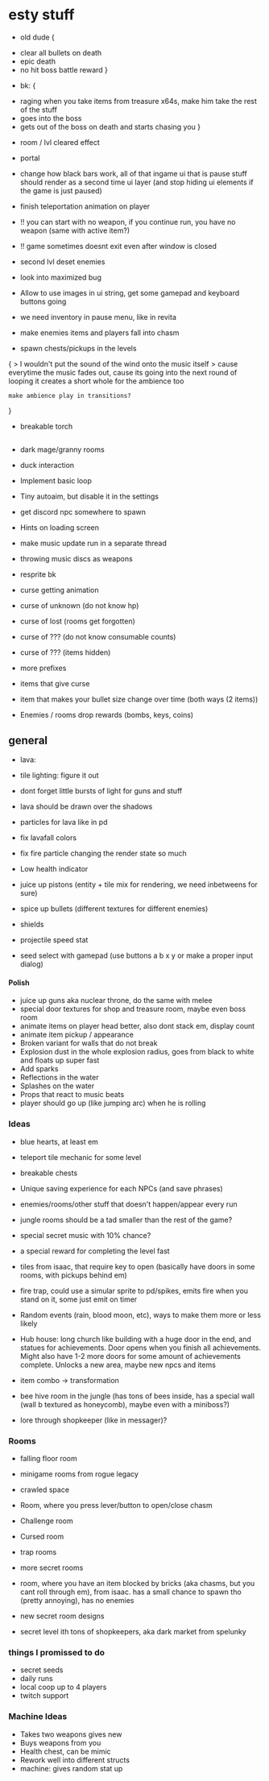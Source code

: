 # esty stuff

* old dude {
 + clear all bullets on death
 + epic death 
 + no hit boss battle reward
}

* bk: {
 + raging when you take items from treasure x64s, make him take the rest of the stuff
 + goes into the boss
 + gets out of the boss on death and starts chasing you
}

* room / lvl cleared effect
* portal

* change how black bars work, all of that ingame ui that is pause stuff should render as a second time ui layer (and stop hiding ui elements if the game is just paused)
* finish teleportation animation on player

* !! you can start with no weapon, if you continue run, you have no weapon (same with active item?)
* !! game sometimes doesnt exit even after window is closed

* second lvl deset enemies

* look into maximized bug
* Allow to use images in ui string, get some gamepad and keyboard buttons going
* we need inventory in pause menu, like in revita
* make enemies items and players fall into chasm
* spawn chests/pickups in the levels

{
    > I wouldn't put the sound of the wind onto the music itself
    > cause everytime the music fades out, cause its going into the next round of looping it creates a short whole for the ambience too
    
    make ambience play in transitions?
}

* breakable torch

##


* dark mage/granny rooms

* duck interaction
* Implement basic loop
* Tiny autoaim, but disable it in the settings
* get discord npc somewhere to spawn
* Hints on loading screen  
* make music update run in a separate thread
* throwing music discs as weapons
* resprite bk
* curse getting animation

* curse of unknown (do not know hp)
* curse of lost (rooms get forgotten)   
* curse of ??? (do not know consumable counts)
* curse of ??? (items hidden)
* more prefixes

* items that give curse
* item that makes your bullet size change over time (both ways (2 items))

* Enemies / rooms drop rewards (bombs, keys, coins)

## general

+ lava:
 * tile lighting: figure it out
 * dont forget little bursts of light for guns and stuff
 * lava should be drawn over the shadows
 * particles for lava like in pd
 * fix lavafall colors
 * fix fire particle changing the render state so much

* Low health indicator
* juice up pistons (entity + tile mix for rendering, we need inbetweens for sure)
* spice up bullets (different textures for different enemies)
* shields

* projectile speed stat
* seed select with gamepad (use buttons a b x y or make a proper input dialog)

#### Polish

* juice up guns aka nuclear throne, do the same with melee
* special door textures for shop and treasure room, maybe even boss room 
* animate items on player head better, also dont stack em, display count 
* animate item pickup / appearance
* Broken variant for walls that do not break
* Explosion dust in the whole explosion radius, goes from black to white and floats up super fast
* Add sparks
* Reflections in the water
* Splashes on the water
* Props that react to music beats
* player should go up (like jumping arc) when he is rolling

### Ideas

* blue hearts, at least em

* teleport tile mechanic for some level
* breakable chests
* Unique saving experience for each NPCs (and save phrases)
* enemies/rooms/other stuff that doesn't happen/appear every run

* jungle rooms should be a tad smaller than the rest of the game?
* special secret music with 10% chance?
* a special reward for completing the level fast

* tiles from isaac, that require key to open (basically have doors in some rooms, with pickups behind em)
* fire trap, could use a simular sprite to pd/spikes, emits fire when you stand on it, some just emit on timer
* Random events (rain, blood moon, etc), ways to make them more or less likely
* Hub house: long church like building with a huge door in the end, and statues for achievements. Door opens when you finish all achievements. Might also have 1-2 more doors for some amount of achievements complete. Unlocks a new area, maybe new npcs and items
* item combo -> transformation
* bee hive room in the jungle (has tons of bees inside, has a special wall (wall b textured as honeycomb), maybe even with a miniboss?)
* lore through shopkeeper (like in messager)?

### Rooms

* falling floor room
* minigame rooms from rogue legacy
* crawled space
* Room, where you press lever/button to open/close chasm
* Challenge room
* Cursed room
* trap rooms
* more secret rooms
* room, where you have an item blocked by bricks (aka chasms, but you cant roll through em), from isaac. has a small chance to spawn tho (pretty annoying), has no enemies
* new secret room designs

* secret level ith tons of shopkeepers, aka dark market from spelunky

### things I promissed to do

* secret seeds
* daily runs
* local coop up to 4 players
* twitch support

### Machine Ideas

* Takes two weapons gives new 
* Buys weapons from you
* Health chest, can be mimic 
* Rework well into different structs
* machine: gives random stat up
